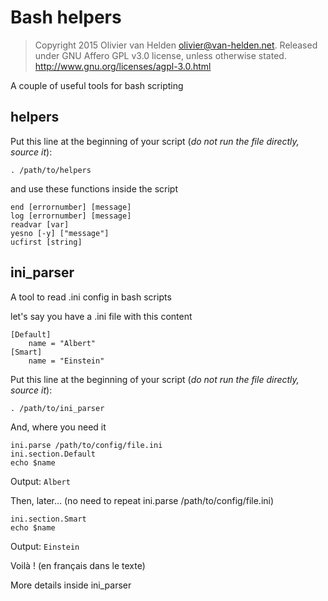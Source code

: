 # Bash helpers

>  Copyright 2015 Olivier van Helden <olivier@van-helden.net>.
>  Released under GNU Affero GPL v3.0 license, unless otherwise stated.
>  http://www.gnu.org/licenses/agpl-3.0.html

A couple of useful tools for bash scripting

## helpers

Put this line at the beginning of your script (*do not run the file directly, source it*):

```
. /path/to/helpers
```

and use these functions inside the script

```
end [errornumber] [message]
log [errornumber] [message]
readvar [var]
yesno [-y] ["message"]
ucfirst [string]
```

## ini_parser

A tool to read .ini config in bash scripts

let's say you have a .ini file with this content

```
[Default]
	name = "Albert"
[Smart]
	name = "Einstein"
```

Put this line at the beginning of your script (*do not run the file directly, source it*):

```
. /path/to/ini_parser
```

And, where you need it

```
ini.parse /path/to/config/file.ini
ini.section.Default
echo $name
```

Output: `Albert`

Then, later... (no need to repeat ini.parse /path/to/config/file.ini)

```
ini.section.Smart
echo $name
```

Output: `Einstein`

Voilà ! (en français dans le texte)

More details inside ini_parser
